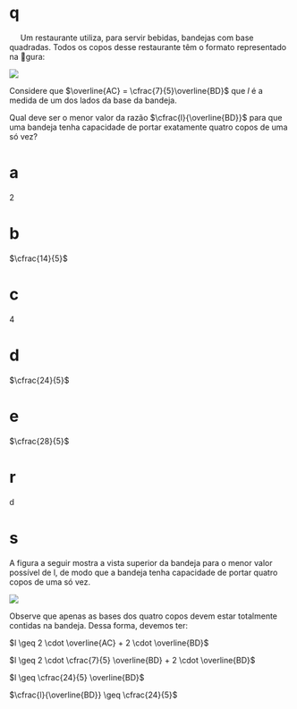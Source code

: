 # q
     Um restaurante utiliza, para servir bebidas, bandejas com base quadradas. Todos os copos desse restaurante têm o formato representado na gura:

![](https://firebasestorage.googleapis.com/v0/b/firebase-enemio.appspot.com/o/questoes%2F488%2Fcfc45911-c835-37b4-ef04-4f53aa99705a.png?alt=media\&token=d3bcabcd-4ba8-4f0c-aa0c-103fde7250ae)

Considere que $\overline{AC} = \cfrac{7}{5}\overline{BD}$ que *l* é a medida de um dos lados da base da bandeja.

Qual deve ser o menor valor da razão $\cfrac{l}{\overline{BD}}$ para que uma bandeja tenha capacidade de portar exatamente quatro copos de uma só vez?

# a
2

# b
$\cfrac{14}{5}$

# c
4

# d
$\cfrac{24}{5}$

# e
$\cfrac{28}{5}$

# r
d

# s
A figura a seguir mostra a vista superior da bandeja para o menor valor possível de l, de modo que a bandeja tenha capacidade de portar quatro copos de uma só vez.

![](https://firebasestorage.googleapis.com/v0/b/firebase-enemio.appspot.com/o/questoes%2F488%2F7cdcc571-aae7-a986-523a-106872c394cf.png?alt=media\&token=10bb067d-8b5b-4076-a860-3d8fefbe9073)

Observe que apenas as bases dos quatro copos devem estar totalmente contidas na bandeja. Dessa forma, devemos ter:

$l \geq 2 \cdot \overline{AC} + 2 \cdot \overline{BD}$

$l \geq 2 \cdot \cfrac{7}{5} \overline{BD} + 2 \cdot \overline{BD}$

$l \geq \cfrac{24}{5} \overline{BD}$

$\cfrac{l}{\overline{BD}} \geq \cfrac{24}{5}$
